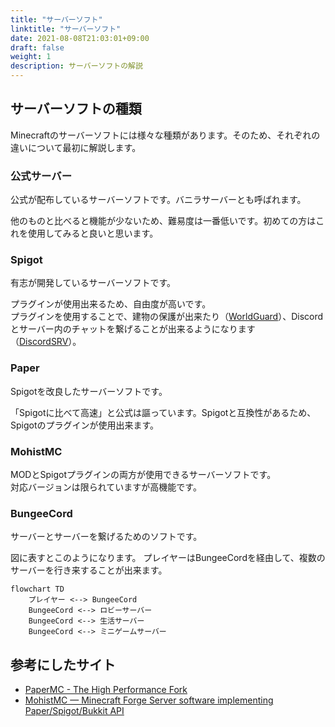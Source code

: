 ```yaml
---
title: "サーバーソフト"
linktitle: "サーバーソフト"
date: 2021-08-08T21:03:01+09:00
draft: false
weight: 1
description: サーバーソフトの解説
---
```


## サーバーソフトの種類
Minecraftのサーバーソフトには様々な種類があります。そのため、それぞれの違いについて最初に解説します。

### 公式サーバー
公式が配布しているサーバーソフトです。バニラサーバーとも呼ばれます。

他のものと比べると機能が少ないため、難易度は一番低いです。初めての方はこれを使用してみると良いと思います。

### Spigot
有志が開発しているサーバーソフトです。

プラグインが使用出来るため、自由度が高いです。  
プラグインを使用することで、建物の保護が出来たり（[WorldGuard](https://dev.bukkit.org/projects/worldguard)）、Discordとサーバー内のチャットを繋げることが出来るようになります（[DiscordSRV](https://www.spigotmc.org/resources/discordsrv.18494/)）。

### Paper
Spigotを改良したサーバーソフトです。

「Spigotに比べて高速」と公式は謳っています。Spigotと互換性があるため、Spigotのプラグインが使用出来ます。

### MohistMC
MODとSpigotプラグインの両方が使用できるサーバーソフトです。  
対応バージョンは限られていますが高機能です。

### BungeeCord
サーバーとサーバーを繋げるためのソフトです。

図に表すとこのようになります。
プレイヤーはBungeeCordを経由して、複数のサーバーを行き来することが出来ます。

```mermaid
flowchart TD
	プレイヤー <--> BungeeCord
	BungeeCord <--> ロビーサーバー
	BungeeCord <--> 生活サーバー
	BungeeCord <--> ミニゲームサーバー
```

## 参考にしたサイト
- [PaperMC - The High Performance Fork](https://papermc.io/)
- [MohistMC — Minecraft Forge Server software implementing Paper/Spigot/Bukkit API](https://mohistmc.com/)